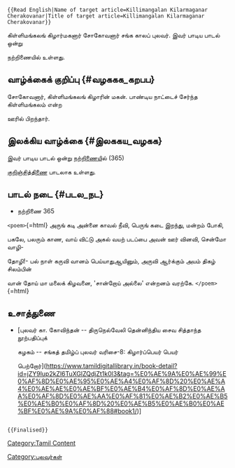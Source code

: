 ```{=mediawiki}
{{Read English|Name of target article=Killimangalan Kilarmaganar Cherakovanar|Title of target article=Killimangalan Kilarmaganar Cherakovanar}}
```
கிள்ளிமங்கலங் கிழார்மகனார் சோகோவனார் சங்க காலப் புலவர். இவர் பாடிய பாடல் ஒன்று
நற்றிணையில் உள்ளது.

## வாழ்க்கைக் குறிப்பு {#வழககக_கறபப}

சோகோவனார், கிள்ளிமங்கலங் கிழாரின் மகன். பாண்டிய நாட்டைச் சேர்ந்த கிள்ளிமங்கலம் என்ற
ஊரில் பிறந்தார்.

## இலக்கிய வாழ்க்கை {#இலககய_வழகக}

இவர் பாடிய பாடல் ஒன்று [நற்றிணைய](நற்றிணை "wikilink")ில் (365)
[குறிஞ்சித்திணை](குறிஞ்சித்_திணை "wikilink") பாடலாக உள்ளது.

## பாடல் நடை {#படல_நட}

-   நற்றிணை 365

`<poem>`{=html} அருங் கடி அன்னை காவல் நீவி, பெருங் கடை இறந்து, மன்றம் போகி,
பகலே, பலரும் காண, வாய் விட்டு அகல் வயற் படப்பை அவன் ஊர் வினவி, சென்மோ வாழி-
தோழி!- பல் நாள் கருவி வானம் பெய்யாதுஆயினும், அருவி ஆர்க்கும் அயம் திகழ் சிலம்பின்
வான் தோய் மா மலைக் கிழவனை, \'சான்றோய் அல்லை\' என்றனம் வரற்கே. `</poem>`{=html}

## உசாத்துணை

-   [புலவர் கா. கோவிந்தன் -- திருநெல்வேலி தென்னிந்திய சைவ சித்தாந்த நூற்பதிப்புக்
    கழகம் -- சங்கத் தமிழ்ப் புலவர் வரிசை-8: கிழார்ப்பெயர் பெயர்
    பெற்றோர்](https://www.tamildigitallibrary.in/book-detail?id=jZY9lup2kZl6TuXGlZQdjZt1k0l3&tag=%E0%AE%9A%E0%AE%99%E0%AF%8D%E0%AE%95%E0%AE%A4%E0%AF%8D%20%E0%AE%A4%E0%AE%AE%E0%AE%BF%E0%AE%B4%E0%AF%8D%E0%AE%AA%E0%AF%8D%E0%AE%AA%E0%AF%81%E0%AE%B2%E0%AE%B5%E0%AE%B0%E0%AF%8D%20%E0%AE%B5%E0%AE%B0%E0%AE%BF%E0%AE%9A%E0%AF%88#book1/)\]

```{=mediawiki}
{{Finalised}}
```
[Category:Tamil Content](Category:Tamil_Content "wikilink")
[Category:புலவர்கள்](Category:புலவர்கள் "wikilink")
